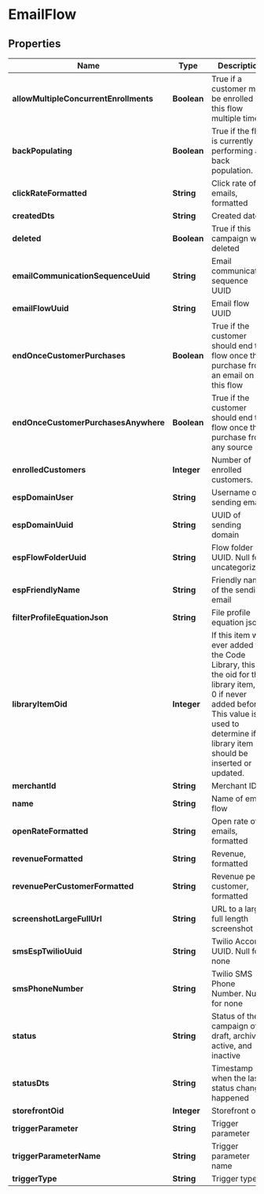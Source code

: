 
# EmailFlow

## Properties
Name | Type | Description | Notes
------------ | ------------- | ------------- | -------------
**allowMultipleConcurrentEnrollments** | **Boolean** | True if a customer may be enrolled in this flow multiple times |  [optional]
**backPopulating** | **Boolean** | True if the flow is currently performing a back population. |  [optional]
**clickRateFormatted** | **String** | Click rate of emails, formatted |  [optional]
**createdDts** | **String** | Created date |  [optional]
**deleted** | **Boolean** | True if this campaign was deleted |  [optional]
**emailCommunicationSequenceUuid** | **String** | Email communication sequence UUID |  [optional]
**emailFlowUuid** | **String** | Email flow UUID |  [optional]
**endOnceCustomerPurchases** | **Boolean** | True if the customer should end the flow once they purchase from an email on this flow |  [optional]
**endOnceCustomerPurchasesAnywhere** | **Boolean** | True if the customer should end the flow once they purchase from any source |  [optional]
**enrolledCustomers** | **Integer** | Number of enrolled customers. |  [optional]
**espDomainUser** | **String** | Username of sending email |  [optional]
**espDomainUuid** | **String** | UUID of sending domain |  [optional]
**espFlowFolderUuid** | **String** | Flow folder UUID.  Null for uncategorized |  [optional]
**espFriendlyName** | **String** | Friendly name of the sending email |  [optional]
**filterProfileEquationJson** | **String** | File profile equation json |  [optional]
**libraryItemOid** | **Integer** | If this item was ever added to the Code Library, this is the oid for that library item, or 0 if never added before.  This value is used to determine if a library item should be inserted or updated. |  [optional]
**merchantId** | **String** | Merchant ID |  [optional]
**name** | **String** | Name of email flow |  [optional]
**openRateFormatted** | **String** | Open rate of emails, formatted |  [optional]
**revenueFormatted** | **String** | Revenue, formatted |  [optional]
**revenuePerCustomerFormatted** | **String** | Revenue per customer, formatted |  [optional]
**screenshotLargeFullUrl** | **String** | URL to a large full length screenshot |  [optional]
**smsEspTwilioUuid** | **String** | Twilio Account UUID.  Null for none |  [optional]
**smsPhoneNumber** | **String** | Twilio SMS Phone Number.  Null for none |  [optional]
**status** | **String** | Status of the campaign of draft, archived, active, and inactive |  [optional]
**statusDts** | **String** | Timestamp when the last status change happened |  [optional]
**storefrontOid** | **Integer** | Storefront oid |  [optional]
**triggerParameter** | **String** | Trigger parameter |  [optional]
**triggerParameterName** | **String** | Trigger parameter name |  [optional]
**triggerType** | **String** | Trigger type |  [optional]



